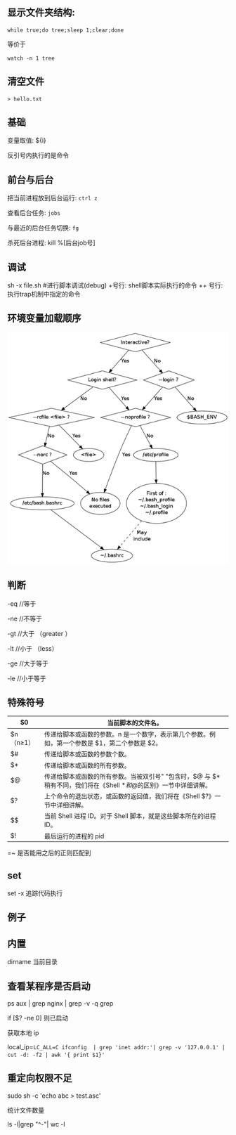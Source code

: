 ## 显示文件夹结构:
```shell
while true;do tree;sleep 1;clear;done
```
等价于
```
watch -n 1 tree
```


## 清空文件
```
> hello.txt
```

## 基础

变量取值: ${i}

反引号内执行的是命令

## 前台与后台

把当前进程放到后台运行: `ctrl z`

查看后台任务: `jobs`

与最近的后台任务切换: `fg`

杀死后台进程: kill %[后台job号]

## 调试

sh -x file.sh   #进行脚本调试(debug)
+号行:  shell脚本实际执行的命令
++ 号行: 执行trap机制中指定的命令


## 环境变量加载顺序

![bash脚本加载顺序](/images/bash启动顺序.png)

## 判断

-eq           //等于

-ne           //不等于

-gt            //大于 （greater ）

-lt            //小于  （less）

-ge            //大于等于

-le            //小于等于



## 特殊符号

$0 | 当前脚本的文件名。
---|-------
$n（n≥1） | 传递给脚本或函数的参数。n 是一个数字，表示第几个参数。例如，第一个参数是 $1，第二个参数是 $2。
$# | 传递给脚本或函数的参数个数。
$* | 传递给脚本或函数的所有参数。
$@ | 传递给脚本或函数的所有参数。当被双引号" "包含时，$@ 与 $* 稍有不同，我们将在《Shell $*和$@的区别》一节中详细讲解。
$? | 上个命令的退出状态，或函数的返回值，我们将在《Shell $?》一节中详细讲解。
$$ | 当前 Shell 进程 ID。对于 Shell 脚本，就是这些脚本所在的进程 ID。
$! | 最后运行的进程的 pid


=~ 是否能用之后的正则匹配到


## set

set -x 追踪代码执行

## 例子

## 内置

dirname 当前目录

## 查看某程序是否启动

ps aux | grep nginx | grep -v -q grep

if [$? -ne 0] 则已启动


获取本地 ip


local_ip=`LC_ALL=C ifconfig  | grep 'inet addr:'| grep -v '127.0.0.1' | cut -d: -f2 | awk '{ print $1}'`

## 重定向权限不足

sudo sh -c 'echo abc > test.asc'

统计文件数量

ls -l|grep "^-"| wc -l

